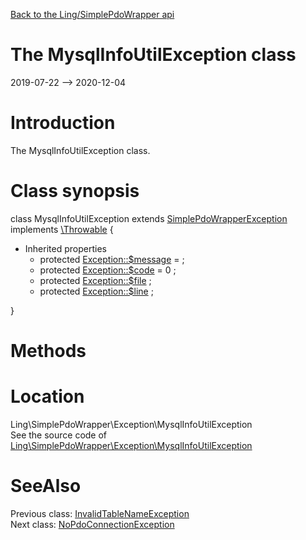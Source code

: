 [Back to the Ling/SimplePdoWrapper api](https://github.com/lingtalfi/SimplePdoWrapper/blob/master/doc/api/Ling/SimplePdoWrapper.md)



The MysqlInfoUtilException class
================
2019-07-22 --> 2020-12-04






Introduction
============

The MysqlInfoUtilException class.



Class synopsis
==============


class <span class="pl-k">MysqlInfoUtilException</span> extends [SimplePdoWrapperException](https://github.com/lingtalfi/SimplePdoWrapper/blob/master/doc/api/Ling/SimplePdoWrapper/Exception/SimplePdoWrapperException.md) implements [\Throwable](http://php.net/manual/en/class.throwable.php) {

- Inherited properties
    - protected  [Exception::$message](#property-message) =  ;
    - protected  [Exception::$code](#property-code) = 0 ;
    - protected  [Exception::$file](#property-file) ;
    - protected  [Exception::$line](#property-line) ;

}






Methods
==============






Location
=============
Ling\SimplePdoWrapper\Exception\MysqlInfoUtilException<br>
See the source code of [Ling\SimplePdoWrapper\Exception\MysqlInfoUtilException](https://github.com/lingtalfi/SimplePdoWrapper/blob/master/Exception/MysqlInfoUtilException.php)



SeeAlso
==============
Previous class: [InvalidTableNameException](https://github.com/lingtalfi/SimplePdoWrapper/blob/master/doc/api/Ling/SimplePdoWrapper/Exception/InvalidTableNameException.md)<br>Next class: [NoPdoConnectionException](https://github.com/lingtalfi/SimplePdoWrapper/blob/master/doc/api/Ling/SimplePdoWrapper/Exception/NoPdoConnectionException.md)<br>
